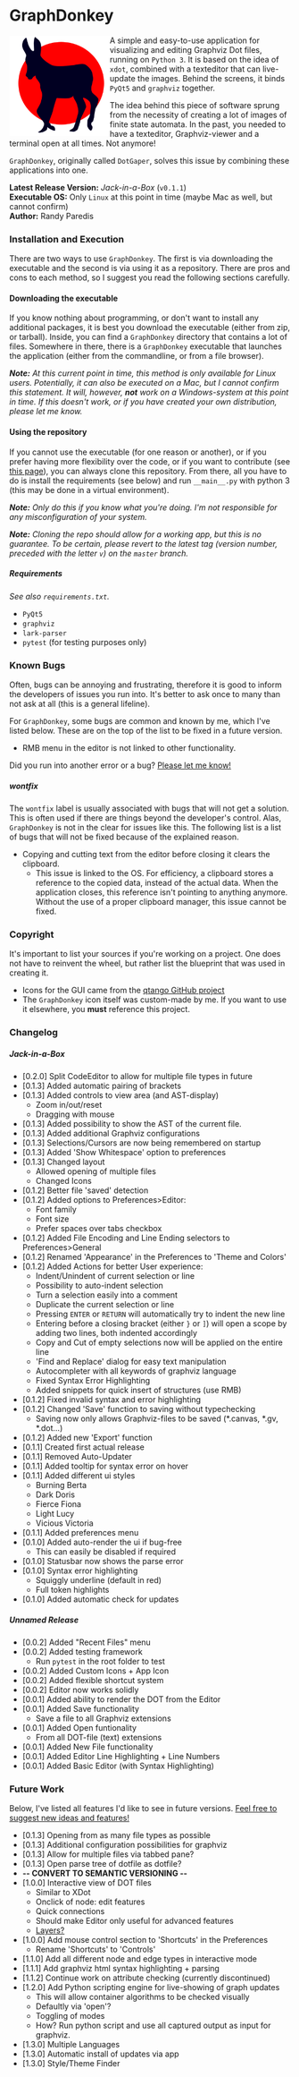 # GraphDonkey

<img align="left" width="180" height="180" src="vendor/icons/graphdonkey.svg">

A simple and easy-to-use application for visualizing and editing Graphviz
Dot files, running on `Python 3`. It is based on the idea of `xdot`, combined 
with a texteditor that can live-update the images. Behind the screens, it 
binds `PyQt5` and `graphviz` together.

The idea behind this piece of software sprung from the necessity of creating a
lot of images of finite state automata. In the past, you needed to  have a
texteditor, Graphviz-viewer and a terminal open at all times. Not anymore!

`GraphDonkey`, originally called `DotGaper`, solves this issue by combining 
these applications into one.

**Latest Release Version:** _Jack-in-a-Box_ (`v0.1.1`)<br/>
**Executable OS:** Only `Linux` at this point in time
(maybe Mac as well, but cannot confirm)<br/>
**Author:** Randy Paredis

### Installation and Execution
There are two ways to use `GraphDonkey`. The first is via downloading the
executable and the second is via using it as a repository. There are pros and
cons to each method, so I suggest you read the following sections carefully.

#### Downloading the executable
If you know nothing about programming, or don't want to install any additional
packages, it is best you download the executable (either from zip, or tarball).
Inside, you can find a `GraphDonkey` directory that contains a lot of files.
Somewhere in there, there is a `GraphDonkey` executable that launches the
application (either from the commandline, or from a file browser).

_**Note:** At this current point in time, this method is only available for 
Linux users. Potentially, it can also be executed on a Mac, but I cannot 
confirm this statement. It will, however, **not** work on a Windows-system at
this point in time. If this doesn't work, or if you have created your own
distribution, please let me know._

#### Using the repository
If you cannot use the executable (for one reason or another), or if you prefer
having more flexibility over the code, or if you want to contribute (see
[this page](CONTRIBUTING.md)), you can always clone this repository. From there,
all you have to do is install the requirements (see below) and run `__main__.py`
with python 3 (this may be done in a virtual environment).

_**Note:** Only do this if you know what you're doing. I'm not responsible for
any misconfiguration of your system._

_**Note:** Cloning the repo should allow for a working app, but this is no
guarantee. To be certain, please revert to the latest tag
(version number, preceded with the letter `v`) on the `master` branch._

##### Requirements
_See also `requirements.txt`._
* `PyQt5`
* `graphviz`
* `lark-parser`
* `pytest` (for testing purposes only)

### Known Bugs
Often, bugs can be annoying and frustrating, therefore it is good to inform the
developers of issues you run into. It's better to ask once to many than not ask
at all (this is a general lifeline).

For `GraphDonkey`, some bugs are common and known by me, which I've listed
below. These are on the top of the list to be fixed in a future version.

* RMB menu in the editor is not linked to other functionality.

Did you run into another error or a bug?
[Please let me know!](https://github.com/RandyParedis/GraphDonkey/issues)

##### wontfix
The `wontfix` label is usually associated with bugs that will not get a
solution. This is often used if there are things beyond the developer's control.
Alas, `GraphDonkey` is not in the clear for issues like this. The following
list is a list of bugs that will not be fixed because of the explained reason.

* Copying and cutting text from the editor before closing it clears the
clipboard.
  * This issue is linked to the OS. For efficiency, a clipboard stores a 
  reference to the copied data, instead of the actual data. When the application
  closes, this reference isn't pointing to anything anymore. Without the use of
  a proper clipboard manager, this issue cannot be fixed.

### Copyright
It's important to list your sources if you're working on a project. One does not
have to reinvent the wheel, but rather list the blueprint that was used in
creating it.
* Icons for the GUI came from the [qtango GitHub project](
https://github.com/ppinard/qtango)
* The `GraphDonkey` icon itself was custom-made by me. If you want to use it
elsewhere, you **must** reference this project.

### Changelog
##### Jack-in-a-Box
* [0.2.0] Split CodeEditor to allow for multiple file types in future
* [0.1.3] Added automatic pairing of brackets
* [0.1.3] Added controls to view area (and AST-display)
  * Zoom in/out/reset
  * Dragging with mouse
* [0.1.3] Added possibility to show the AST of the current file.
* [0.1.3] Added additional Graphviz configurations
* [0.1.3] Selections/Cursors are now being remembered on startup
* [0.1.3] Added 'Show Whitespace' option to preferences
* [0.1.3] Changed layout
  * Allowed opening of multiple files
  * Changed Icons
* [0.1.2] Better file 'saved' detection
* [0.1.2] Added options to Preferences>Editor:
  * Font family
  * Font size
  * Prefer spaces over tabs checkbox
* [0.1.2] Added File Encoding and Line Ending selectors to Preferences>General
* [0.1.2] Renamed 'Appearance' in the Preferences to 'Theme and Colors'
* [0.1.2] Added Actions for better User experience:
  * Indent/Unindent of current selection or line
  * Possibility to auto-indent selection
  * Turn a selection easily into a comment
  * Duplicate the current selection or line
  * Pressing `ENTER` or `RETURN` will automatically try to indent the new line
  * Entering before a closing bracket (either `}` or `]`) will open a scope
  by adding two lines, both indented accordingly
  * Copy and Cut of empty selections now will be applied on the entire line
  * 'Find and Replace' dialog for easy text manipulation
  * Autocompleter with all keywords of graphviz language
  * Fixed Syntax Error Highlighting
  * Added snippets for quick insert of structures (use RMB)
* [0.1.2] Fixed invalid syntax and error highlighting
* [0.1.2] Changed 'Save' function to saving without typechecking
  * Saving now only allows Graphviz-files to be saved (*.canvas, *.gv, *.dot...)
* [0.1.2] Added new 'Export' function
* [0.1.1] Created first actual release
* [0.1.1] Removed Auto-Updater
* [0.1.1] Added tooltip for syntax error on hover
* [0.1.1] Added different ui styles
  * Burning Berta
  * Dark Doris
  * Fierce Fiona
  * Light Lucy
  * Vicious Victoria
* [0.1.1] Added preferences menu
* [0.1.0] Added auto-render the ui if bug-free
  * This can easily be disabled if required
* [0.1.0] Statusbar now shows the parse error
* [0.1.0] Syntax error highlighting
  * Squiggly underline (default in red)
  * Full token highlights
* [0.1.0] Added automatic check for updates

##### Unnamed Release
* [0.0.2] Added "Recent Files" menu
* [0.0.2] Added testing framework
  * Run `pytest` in the root folder to test
* [0.0.2] Added Custom Icons + App Icon
* [0.0.2] Added flexible shortcut system
* [0.0.2] Editor now works solidly
* [0.0.1] Added ability to render the DOT from the Editor
* [0.0.1] Added Save functionality
  * Save a file to all Graphviz extensions
* [0.0.1] Added Open funtionality
  * From all DOT-file (text) extensions
* [0.0.1] Added New File functionality
* [0.0.1] Added Editor Line Highlighting + Line Numbers
* [0.0.1] Added Basic Editor (with Syntax Highlighting)

### Future Work
Below, I've listed all features I'd like to see in future versions.
[Feel free to suggest new ideas and features!](
https://github.com/RandyParedis/GraphDonkey/issues)
* [0.1.3] Opening from as many file types as possible
* [0.1.3] Additional configuration possibilities for graphviz
* [0.1.3] Allow for multiple files via tabbed pane?
* [0.1.3] Open parse tree of dotfile as dotfile?
* **-- CONVERT TO SEMANTIC VERSIONING --**
* [1.0.0] Interactive view of DOT files
  * Similar to XDot
  * Onclick of node: edit features
  * Quick connections
  * Should make Editor only useful for advanced features
  * [Layers?](https://graphviz.gitlab.io/faq/#FaqOverlays)
* [1.0.0] Add mouse control section to 'Shortcuts' in the Preferences
  * Rename 'Shortcuts' to 'Controls'
* [1.1.0] Add all different node and edge types in interactive mode
* [1.1.1] Add graphviz html syntax highlighting + parsing
* [1.1.2] Continue work on attribute checking (currently discontinued)
* [1.2.0] Add Python scripting engine for live-showing of graph updates
  * This will allow container algorithms to be checked visually
  * Defaultly via 'open'?
  * Toggling of modes
  * How? Run python script and use all captured output as input for graphviz.
* [1.3.0] Multiple Languages
* [1.3.0] Automatic install of updates via app
* [1.3.0] Style/Theme Finder
